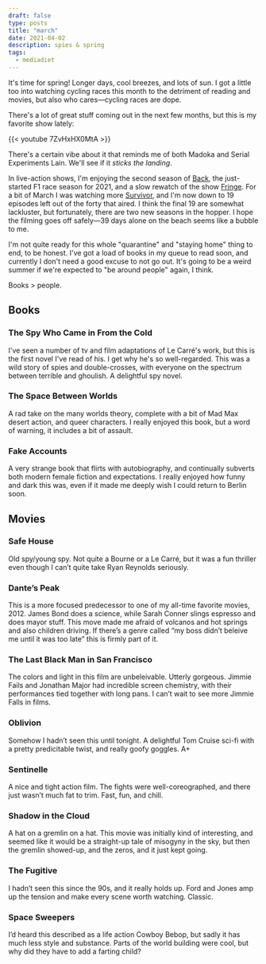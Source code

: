 ```yaml
---
draft: false
type: posts
title: "march"
date: 2021-04-02
description: spies & spring
tags:
  - mediadiet
---
```



It's time for spring! Longer days, cool breezes, and lots of sun. I got a little too into watching cycling races this month to the detriment of reading and movies, but also who cares—cycling races are dope.

There's a lot of great stuff coming out in the next few months, but this is my favorite show lately:

{{< youtube 7ZvHxHX0MtA >}}

There's a certain vibe about it that reminds me of both Madoka and Serial Experiments Lain. We'll see if it _sticks the landing_.

In live-action shows, I'm enjoying the second season of [Back](https://www.imdb.com/title/tt5676590/), the just-started F1 race season for 2021, and a slow rewatch of the show [Fringe](https://en.wikipedia.org/wiki/Fringe_(TV_series)). For a bit of March I was watching more [Survivor](https://www.brookshelley.com/posts/2020-06-12-stoked-on-survivor/), and I'm now down to 19 episodes left out of the forty that aired. I think the final 19 are somewhat lackluster, but fortunately, there are two new seasons in the hopper. I hope the filming goes off safely—39 days alone on the beach seems like a bubble to me.

I'm not quite ready for this whole "quarantine" and "staying home" thing to end, to be honest. I've got a load of books in my queue to read soon, and currently I don't need a good excuse to not go out. It's going to be a weird summer if we're expected to "be around people" again, I think.

Books > people.

## Books

### The Spy Who Came in From the Cold

I've seen a number of tv and film adaptations of Le Carré's work, but this is the first novel I've read of his. I get why he's so well-regarded. This was a wild story of spies and double-crosses, with everyone on the spectrum between terrible and ghoulish. A delightful spy novel.

### The Space Between Worlds

A rad take on the many worlds theory, complete with a bit of Mad Max desert action, and queer characters. I really enjoyed this book, but a word of warning, it includes a bit of assault.

### Fake Accounts

A very strange book that flirts with autobiography, and continually subverts both modern female fiction and expectations. I really enjoyed how funny and dark this was, even if it made me deeply wish I could return to Berlin soon. 

## Movies

### Safe House

Old spy/young spy. Not quite a Bourne or a Le Carré, but it was a fun thriller even though I can’t quite take Ryan Reynolds seriously.

### Dante’s Peak

This is a more focused predecessor to one of my all-time favorite movies, 2012. James Bond does a science, while Sarah Conner slings espresso and does mayor stuff. This move made me afraid of volcanos and hot springs and also children driving. If there’s a genre called “my boss didn’t beleive me until it was too late” this is firmly part of it.

### The Last Black Man in San Francisco

The colors and light in this film are unbeleivable. Utterly gorgeous. Jimmie Fails and Jonathan Major had incredible screen chemistry, with their performances tied together with long pans. I can’t wait to see more Jimmie Falls in films.

### Oblivion

Somehow I hadn’t seen this until tonight. A delightful Tom Cruise sci-fi with a pretty predicitable twist, and really goofy goggles. A+

### Sentinelle

A nice and tight action film. The fights were well-coreographed, and there just wasn’t much fat to trim. Fast, fun, and chill.

### Shadow in the Cloud

A hat on a gremlin on a hat. This movie was initially kind of interesting, and seemed like it would be a straight-up tale of misogyny in the sky, but then the gremlin showed-up, and the zeros, and it just kept going. 

### The Fugitive

I hadn’t seen this since the 90s, and it really holds up. Ford and Jones amp up the tension and make every scene worth watching. Classic.

### Space Sweepers

I’d heard this described as a life action Cowboy Bebop, but sadly it has much less style and substance. Parts of the world building were cool, but why did they have to add a farting child? 